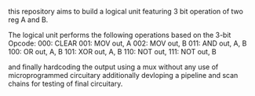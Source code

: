 this repository aims to build a logical unit featuring 3 bit operation of two reg A and B.

The logical unit performs the following operations based on the 3-bit Opcode:
000: CLEAR
001: MOV out, A
002: MOV out, B
011: AND out, A, B
100: OR out, A, B
101: XOR out, A, B
110: NOT out, 
111: NOT out, B

and finally hardcoding the output using a mux without any use of microprogrammed circuitary additionally devloping a pipeline and scan chains for testing of final circuitary.
